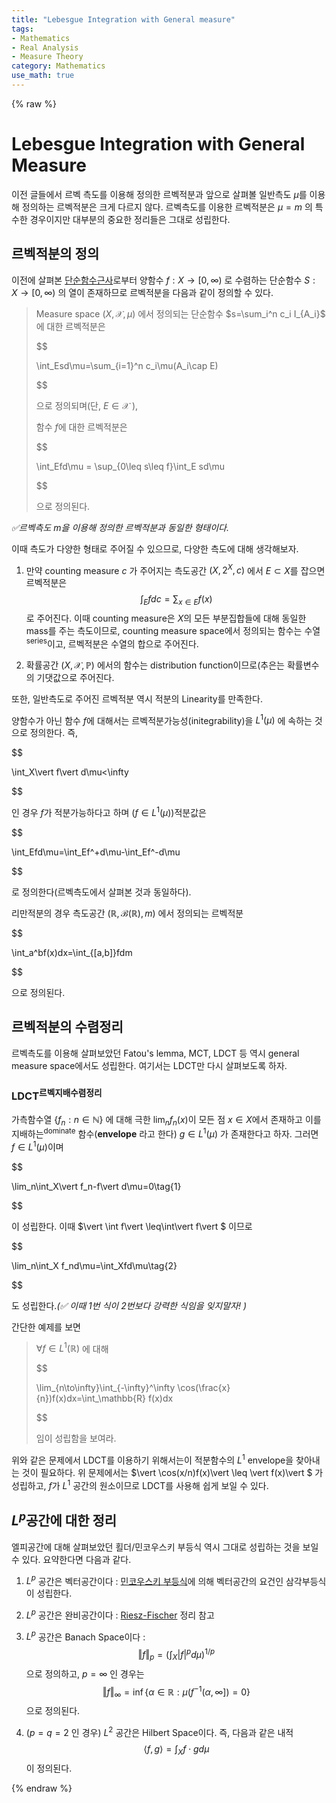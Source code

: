 ```yaml
---
title: "Lebesgue Integration with General measure"
tags:
- Mathematics
- Real Analysis
- Measure Theory
category: Mathematics
use_math: true
---
```

{% raw %}
# Lebesgue Integration with General Measure

이전 글들에서 르벡 측도를 이용해 정의한 르벡적분과 앞으로 살펴볼 일반측도 $\mu$를 이용해 정의하는 르벡적분은 크게 다르지 않다. 르벡측도를 이용한 르벡적분은 $\mu=m$ 의 특수한 경우이지만 대부분의 중요한 정리들은 그대로 성립한다.

## 르벡적분의 정의

이전에 살펴본 [단순함수근사](https://ddangchani.github.io/mathematics/실해석학5)로부터 양함수 $f:X\to[0,\infty)$ 로 수렴하는 단순함수 $S:X\to[0,\infty)$ 의 열이 존재하므로 르벡적분을 다음과 같이 정의할 수 있다.

> Measure space $(X,\mathcal{X},\mu)$ 에서 정의되는 단순함수 $s=\sum_i^n c_i I_{A_i}$ 에 대한 르벡적분은
> 
> $$
> 
> \int_Esd\mu=\sum_{i=1}^n c_i\mu(A_i\cap E)
> 
> $$
> 
> 으로 정의되며(단, $E\in\mathcal{X}$ ),
>
> 함수 $f$​에 대한 르벡적분은
> 
> $$
> 
> \int_Efd\mu = \sup_{0\leq s\leq f}\int_E sd\mu
> 
> $$
> 
> 으로 정의된다.

*✅르벡측도 $m$을 이용해 정의한 르벡적분과 동일한 형태이다.*

이때 측도가 다양한 형태로 주어질 수 있으므로, 다양한 측도에 대해 생각해보자.

1. 만약 counting measure $c$ 가 주어지는 측도공간 $(X,2^X,c)$ 에서 $E\subset X$​를 잡으면 르벡적분은
   $$
   \int_Efdc=\sum_{x\in E} f(x)
   $$
   로 주어진다. 이때 counting measure은 $X$의 모든 부분집합들에 대해 동일한 mass를 주는 측도이므로, counting measure space에서 정의되는 함수는 수열<sup>series</sup>이고, 르벡적분은 수열의 합으로 주어진다.

2. 확률공간 $(X,\mathcal{X},\mathbb{P})$ 에서의 함수는 distribution function이므로(추은는 확률변수의 기댓값으로 주어진다.

또한, 일반측도로 주어진 르벡적분 역시 적분의 Linearity를 만족한다.

양함수가 아닌 함수 $f$에 대해서는 르벡적분가능성(initegrability)을 $L^1(\mu)$ 에 속하는 것으로 정의한다. 즉, 

$$

\int_X\vert f\vert d\mu<\infty

$$

인 경우 $f$가 적분가능하다고 하며 ($f\in L^1(\mu)$)적분값은

$$

\int_Efd\mu=\int_Ef^+d\mu-\int_Ef^-d\mu

$$

로 정의한다(르벡측도에서 살펴본 것과 동일하다).

리만적분의 경우 측도공간 $(\mathbb{R},\mathcal{B}(\mathbb{R}),m)$ 에서 정의되는 르벡적분

$$

\int_a^bf(x)dx=\int_{[a,b]}fdm

$$

으로 정의된다.

## 르벡적분의 수렴정리

르벡측도를 이용해 살펴보았던 Fatou's lemma, MCT, LDCT 등 역시 general measure space에서도 성립한다. 여기서는 LDCT만 다시 살펴보도록 하자.

### LDCT<sup>르벡지배수렴정리</sup>

가측함수열 $\{f_n:n\in\mathbb{N}\}$ 에 대해 극한 $\lim_nf_n(x)$이 모든 점 $x\in X$에서 존재하고 이를 지배하는<sup>dominate</sup> 함수(**envelope** 라고 한다) $g\in L^1(\mu)$ 가 존재한다고 하자. 그러면 $f\in L^1(\mu)$이며 

$$

\lim_n\int_X\vert f_n-f\vert d\mu=0\tag{1}

$$

이 성립한다. 이때 $\vert \int f\vert \leq\int\vert f\vert $ 이므로 

$$

\lim_n\int_X f_nd\mu=\int_Xfd\mu\tag{2}

$$

도 성립한다.*(✅ 이때 1번 식이 2번보다 강력한 식임을 잊지말자! )*

간단한 예제를 보면

> $\forall f\in L^1(\mathbb{R})$ 에 대해
> 
> $$
> 
> \lim_{n\to\infty}\int_{-\infty}^\infty \cos(\frac{x}{n})f(x)dx=\int_\mathbb{R} f(x)dx
> 
> $$
> 
> 임이 성립함을 보여라.

위와 같은 문제에서 LDCT를 이용하기 위해서는이 적분함수의 $L^1$ envelope을 찾아내는 것이 필요하다. 위 문제에서는 $\vert \cos(x/n)f(x)\vert \leq \vert f(x)\vert $ 가 성립하고, $f$가 $L^1$ 공간의 원소이므로 LDCT를 사용해 쉽게 보일 수 있다.

## $L^p$공간에 대한 정리

엘피공간에 대해 살펴보았던 횔더/민코우스키 부등식 역시 그대로 성립하는 것을 보일 수 있다. 요약한다면 다음과 같다.

1. $L^p$ 공간은 벡터공간이다 : [민코우스키 부등식](https://ddangchani.github.io/mathematics/실해석학10)에 의해 벡터공간의 요건인 삼각부등식이 성립한다.

2. $L^p$ 공간은 완비공간이다 : [Riesz-Fischer](https://ddangchani.github.io/mathematics/실해석학11) 정리 참고

3. $L^p$ 공간은 Banach Space이다 : 
   $$
   \Vert f\Vert_p=\biggl(\int_X\vert f\vert ^pd\mu\biggr)^{1/p}
   $$
   으로 정의하고, $p=\infty$​ 인 경우는
   $$
   \Vert f\Vert_\infty = \inf\{\alpha\in\mathbb{R}:\mu(f^{-1}(\alpha,\infty ])=0\}
   $$
   으로 정의된다.

3. ($p=q=2$​ 인 경우) $L^2$​ 공간은 Hilbert Space이다. 즉, 다음과 같은 내적
   $$
   \langle f,g\rangle = \int_X f\cdot gd\mu
   $$
   이 정의된다.


{% endraw %}
